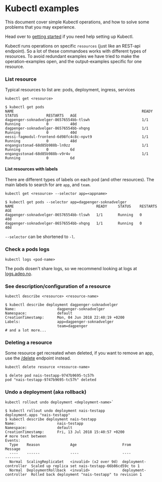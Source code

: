 Kubectl examples
================

This document cover simple Kubectl operations, and how to solve some problems that you may experience.

Head over to [getting started](/dev-guide/README.md) if you need help setting up Kubectl.

Kubectl runs operations on specific `resources` (just like an REST-api endpoint). So a lot of these commandoes works with different types of resources. To avoid redundant examples we have tried to make the operation-examples open, and the output-examples specific for one resource.


### List resource

Typical resources to list are: pods, deployment, ingress, services

```operation
kubectl get <resource>
```

```output
$ kubectl get pods
NAME                                                           READY     STATUS             RESTARTS   AGE
dagpenger-soknadvelger-86576554bb-tlswh                        1/1       Running            0          40d
dagpenger-soknadvelger-86576554bb-xhqng                        1/1       Running            0          40d
eessi-fagmodul-frontend-6d98fc4c8c-npvt9                       1/1       Running            0          48d
engangsstonad-68d85b988b-ln9zz                                 1/1       Running            0          6d
engangsstonad-68d85b988b-v9r4v                                 1/1       Running            0          6d
```


#### List resources with labels

There are different types of labels on each pod (and other resources). The main labels to search for are `app`, and `team`.

```opertaion
kubectl get <resource> --selector app=<appname>
```

```output
$ kubectl get pods --selector app=dagpenger-soknadvelger
NAME                                      READY     STATUS    RESTARTS   AGE
dagpenger-soknadvelger-86576554bb-tlswh   1/1       Running   0          40d
dagpenger-soknadvelger-86576554bb-xhqng   1/1       Running   0          40d
```

`--selector` can be shortened to `-l`.


### Check a pods logs

```operation
kubectl logs <pod-name>
```

The pods dosen't share logs, so we recommend looking at logs at [logs.adeo.no](https://logs.adeo.no/).


### See description/configuration of a resource

```operation
kubectl describe <resource> <resource-name>
```

```output
$ kubectl describe deployment dagpenger-soknadvelger
Name:                   dagpenger-soknadvelger
Namespace:              default
CreationTimestamp:      Mon, 04 Jun 2018 22:40:19 +0200
Labels:                 app=dagpenger-soknadvelger
                        team=dagpenger
# and a lot more...
```


### Deleting a resource

Some resource get recreated when deleted, if you want to remove an app, use the [/delete](/dev-guide/naisd.md#delete) endpoint instead.

```operation
kubectl delete resource <resource-name>
```

```output
$ delete pod nais-testapp-9747b9695-tc57h
pod "nais-testapp-9747b9695-tc57h" deleted
```


### Undo a deployment (aka rollback)

```opertaion
kubectl rollout undo deployment <deployment-name>`
```

```output
$ kubectl rollout undo deployment nais-testapp
deployment.apps "nais-testapp" 
$ kubectl describe deployment nais-testapp
Name:                   nais-testapp
Namespace:              default
CreationTimestamp:      Fri, 13 Jul 2018 15:40:57 +0200
# more text between
Events:
  Type    Reason              Age                     From                   Message
  ----    ------              ----                    ----                   -------
  Normal  ScalingReplicaSet   <invalid> (x2 over 9d)  deployment-controller  Scaled up replica set nais-testapp-66b86cd59c to 1
  Normal  DeploymentRollback  <invalid>               deployment-controller  Rolled back deployment "nais-testapp" to revision 1
```
